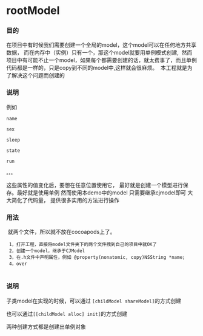 # rootModel
### 目的
  在项目中有时候我们需要创建一个全局的model，这个model可以在任何地方共享数据，
  而在内存中（实例）只有一个，那这个model就要用单例模式创建,
  然而项目中有可能不止一个model，如果每个都需要创建的话，就太费事了，而且单例代码都是一样的，只是copy到不同的model中,这样就会很麻烦。
  本工程就是为了解决这个问题而创建的
### 说明 
例如

	name
	
	sex
	
	sleep
	
	state
	
	run
	
	。。。
	
这些属性的值变化后，要想在任意位置使用它， 最好就是创建一个模型进行保存。最好就是使用单例
然而使用本demo中的model
只需要继承cjmodel即可
大大简化了代码量，
提供很多实用的方法进行操作

### 用法
  就两个文件，所以就不放在cocoapods上了。
 
 ```
  1，打开工程，直接将model文件夹下的两个文件拽到自己的项目中就OK了
  2，创建一个model，继承于CJModel
  3，在.h文件中声明属性，例如 @property(nonatomic, copy)NSString *name;
  4，over
```
#
### 说明
子类model在实现的时候，可以通过 ```[childModel shareModel]```的方式创建 

也可以通过```[[childModel alloc] init]```的方式创建

两种创建方式都是创建出单例对象
  
  
  
